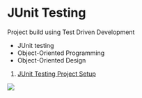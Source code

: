 # JUnit Testing

Project build using Test Driven Development
* JUnit testing
* Object-Oriented Programming
* Object-Oriented Design

1. [JUnit Testing Project Setup](https://youtu.be/LfKYo8LasbM)

![](https://i.imgur.com/EZTN4xm.png)
